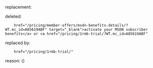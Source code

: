 replacement:

deleted:

		href="/pricing/member-offers/msdn-benefits-details/?WT.mc_id=A85619ABF" target="_blank">activate your MSDN subscriber benefits</a> or <a href="/pricing/1rmb-trial/?WT.mc_id=A85619ABF"

replaced by:

		href="/pricing/1rmb-trial/"

reason: ()

